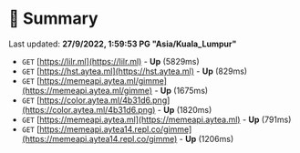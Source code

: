 # 📖 Summary
Last updated: **27/9/2022, 1:59:53 PG "Asia/Kuala_Lumpur"**

- `GET` [https://lilr.ml](https://lilr.ml) - **Up** (5829ms)
- `GET` [https://hst.aytea.ml](https://hst.aytea.ml) - **Up** (829ms)
- `GET` [https://memeapi.aytea.ml/gimme](https://memeapi.aytea.ml/gimme) - **Up** (1675ms)
- `GET` [https://color.aytea.ml/4b31d6.png](https://color.aytea.ml/4b31d6.png) - **Up** (1820ms)
- `GET` [https://memeapi.aytea.ml](https://memeapi.aytea.ml) - **Up** (791ms)
- `GET` [https://memeapi.aytea14.repl.co/gimme](https://memeapi.aytea14.repl.co/gimme) - **Up** (1206ms)
